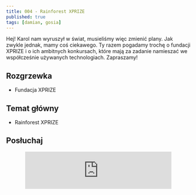 ```yaml
---
title: 004 - Rainforest XPRIZE
published: true
tags: [damian, gosia]
---
```


Hej! Karol nam wyruszył w świat, musieliśmy więc zmienić plany. Jak zwykle jednak, mamy coś ciekawego. Ty razem pogadamy trochę o fundacji XPRIZE i o ich ambitnych konkursach, które mają za zadanie namieszać we współcześnie używanych technologiach. Zapraszamy!

<!--end_excerpt-->

## [](#header-2)Rozgrzewka

*   Fundacja XPRIZE


## [](#header-2)Temat główny

*   Rainforest XPRIZE


## [](#header-2)Posłuchaj

<p align="center">
<iframe src="https://anchor.fm/damian-melniczuk/embed/episodes/Rozpoznawanie-pci-i-wieku-na-podstawie-zdjcia-eb8m9v" height="102px" width="400px" frameborder="0" scrolling="no"></iframe>
</p>